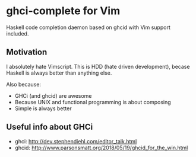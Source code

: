 # ghci-complete for Vim

Haskell code completion daemon based on ghcid with Vim support included.

## Motivation

I absolutely hate Vimscript. This is HDD (hate driven development),
becase Haskell is always better than anything else.

Also because:
- GHCi (and ghcid) are awesome
- Because UNIX and functional programming is about composing
- Simple is always better

## Useful info about GHCi

- ghci: http://dev.stephendiehl.com/editor_talk.html
- ghcid: http://www.parsonsmatt.org/2018/05/19/ghcid_for_the_win.html

